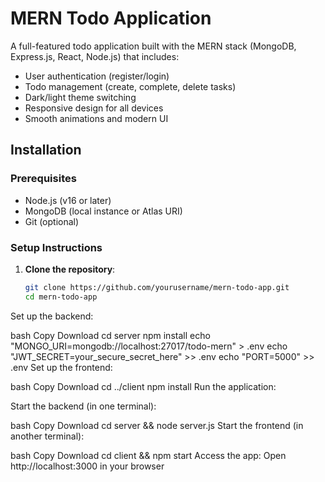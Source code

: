 # MERN Todo Application

A full-featured todo application built with the MERN stack (MongoDB, Express.js, React, Node.js) that includes:

- User authentication (register/login)
- Todo management (create, complete, delete tasks)
- Dark/light theme switching
- Responsive design for all devices
- Smooth animations and modern UI

## Installation

### Prerequisites
- Node.js (v16 or later)
- MongoDB (local instance or Atlas URI)
- Git (optional)

### Setup Instructions

1. **Clone the repository**:
   ```bash
   git clone https://github.com/yourusername/mern-todo-app.git
   cd mern-todo-app
Set up the backend:

bash
Copy
Download
cd server
npm install
echo "MONGO_URI=mongodb://localhost:27017/todo-mern" > .env
echo "JWT_SECRET=your_secure_secret_here" >> .env
echo "PORT=5000" >> .env
Set up the frontend:

bash
Copy
Download
cd ../client
npm install
Run the application:

Start the backend (in one terminal):

bash
Copy
Download
cd server && node server.js
Start the frontend (in another terminal):

bash
Copy
Download
cd client && npm start
Access the app:
Open http://localhost:3000 in your browser
